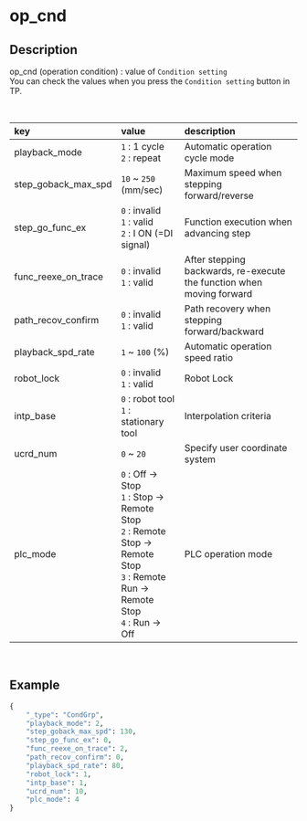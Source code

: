 ﻿# op_cnd

## Description
op_cnd (operation condition) : value of `Condition setting`  
You can check the values when you press the `Condition setting` button in TP.  

<br>

|key|value|description|
|:---|:---|:---|
|playback_mode| `1` : 1 cycle <br> `2` : repeat|Automatic operation cycle mode|
|step_goback_max_spd|`10` ~ `250` (mm/sec)|Maximum speed when stepping forward/reverse|
|step_go_func_ex|`0` : invalid <br> `1` : valid <br> `2` : I ON (=DI signal)|Function execution when advancing step|
|func_reexe_on_trace| `0` : invalid <br> `1` : valid |After stepping backwards, re-execute the function when moving forward|
|path_recov_confirm|`0` : invalid <br> `1` : valid|Path recovery when stepping forward/backward|
|playback_spd_rate|`1` ~ `100` (%)|Automatic operation speed ratio|
|robot_lock|`0` : invalid <br> `1` : valid |Robot Lock|
|intp_base|`0` : robot tool <br> `1` : stationary tool|Interpolation criteria|
|ucrd_num|`0` ~ `20`|Specify user coordinate system|
|plc_mode|`0` : Off -> Stop <br> `1` : Stop -> Remote Stop <br> `2` : Remote Stop -> Remote Stop <br> `3` : Remote Run -> Remote Stop <br> `4` : Run -> Off|PLC operation mode|

<br>

## Example

```python
{
    "_type": "CondGrp",
    "playback_mode": 2,
    "step_goback_max_spd": 130,
    "step_go_func_ex": 0,
    "func_reexe_on_trace": 2,
    "path_recov_confirm": 0,
    "playback_spd_rate": 80,
    "robot_lock": 1,
    "intp_base": 1,
    "ucrd_num": 10,
    "plc_mode": 4
}
```

